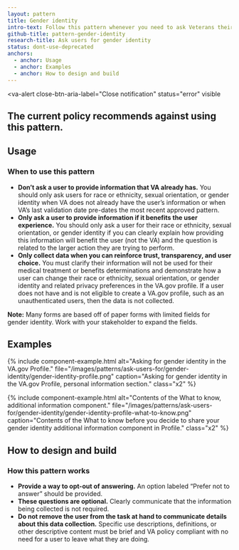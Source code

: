 ```yaml
---
layout: pattern
title: Gender identity
intro-text: Follow this pattern whenever you need to ask Veterans their gender identity. 
github-title: pattern-gender-identity
research-title: Ask users for gender identity
status: dont-use-deprecated
anchors:
  - anchor: Usage
  - anchor: Examples
  - anchor: How to design and build
---
```


<va-alert
  close-btn-aria-label="Close notification"
  status="error"
  visible
>
  <h2 slot="headline">
    The current policy recommends against using this pattern.
  </h2>
  <div>
  </div>
</va-alert>

## Usage

### When to use this pattern

* **Don’t ask a user to provide information that VA already has.** You should only ask users for race or ethnicity, sexual orientation, or gender identity when VA does not already have the user’s information or when VA’s last validation date pre-dates the most recent approved pattern.
* **Only ask a user to provide information if it benefits the user experience.** You should only ask a user for their race or ethnicity, sexual orientation, or gender identity if you can clearly explain how providing this information will benefit the user (not the VA) and the question is related to the larger action they are trying to perform.
* **Only collect data when you can reinforce trust, transparency, and user choice.** You must clarify their information will not be used for their medical treatment or benefits determinations and demonstrate how a user can change their race or ethnicity, sexual orientation, or gender identity and related privacy preferences in the VA.gov profile. If a user does not have and is not eligible to create a VA.gov profile, such as an unauthenticated users, then the data is not collected.

**Note:** Many forms are based off of paper forms with limited fields for gender identity. Work with your stakeholder to expand the fields.

## Examples

{% include component-example.html alt="Asking for gender identity in the VA.gov Profile." file="/images/patterns/ask-users-for/gender-identity/gender-identity-profile.png" caption="Asking for gender identity in the VA.gov Profile, personal information section." class="x2" %}

{% include component-example.html alt="Contents of the What to know, additional information component." file="/images/patterns/ask-users-for/gender-identity/gender-identity-profile-what-to-know.png" caption="Contents of the What to know before you decide to share your gender identity additional information component in Profile." class="x2" %}

## How to design and build

### How this pattern works

* **Provide a way to opt-out of answering.** An option labeled “Prefer not to answer” should be provided.
* **These questions are optional.** Clearly communicate that the information being collected is not required.
* **Do not remove the user from the task at hand to communicate details about this data collection.** Specific use descriptions, definitions, or other descriptive content must be brief and VA policy compliant with no need for a user to leave what they are doing.